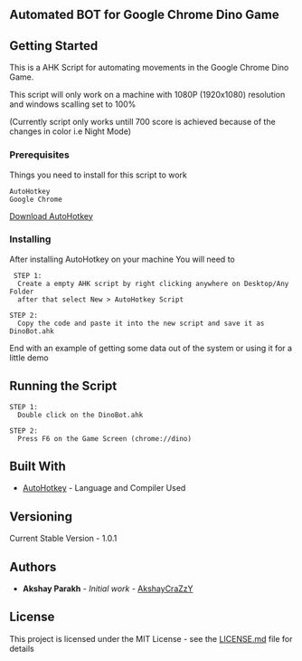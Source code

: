 ## Automated BOT for Google Chrome Dino Game

## Getting Started
This is a AHK Script for automating movements in the Google Chrome Dino Game. 

This script will only work on a machine with 1080P (1920x1080) resolution and windows scalling set to 100%

(Currently script only works untill 700 score is achieved because of the changes in color i.e Night Mode)
### Prerequisites

Things you need to install for this script to work

```
AutoHotkey
Google Chrome
```
[Download AutoHotkey](https://www.autohotkey.com/download/ahk-install.exe)
### Installing

After installing AutoHotkey on your machine 
You will need to 

```
 STEP 1:
  Create a empty AHK script by right clicking anywhere on Desktop/Any Folder 
  after that select New > AutoHotkey Script

STEP 2:
  Copy the code and paste it into the new script and save it as DinoBot.ahk
```

End with an example of getting some data out of the system or using it for a little demo

## Running the Script
```
STEP 1:
  Double click on the DinoBot.ahk 
 
STEP 2:
  Press F6 on the Game Screen (chrome://dino)
  ```

## Built With

* [AutoHotkey](https://www.autohotkey.com/) - Language and Compiler Used

## Versioning

Current Stable Version - 1.0.1

## Authors

* **Akshay Parakh** - *Initial work* - [AkshayCraZzY](https://github.com/AkshayCraZzY)

## License

This project is licensed under the MIT License - see the [LICENSE.md](LICENSE.md) file for details

